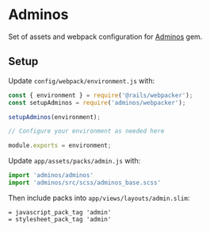 # Adminos

Set of assets and webpack configuration for [Adminos](https://github.com/molinos/adminos/) gem.

## Setup

Update `config/webpack/environment.js` with:

```js
const { environment } = require('@rails/webpacker');
const setupAdminos = require('adminos/webpacker');

setupAdminos(environment);

// Configure your environment as needed here

module.exports = environment;
```

Update `app/assets/packs/admin.js` with:

```js
import 'adminos/adminos'
import 'adminos/src/scss/adminos_base.scss'
```

Then include packs into `app/views/layouts/admin.slim`:

```slim
= javascript_pack_tag 'admin'
= stylesheet_pack_tag 'admin'
```

